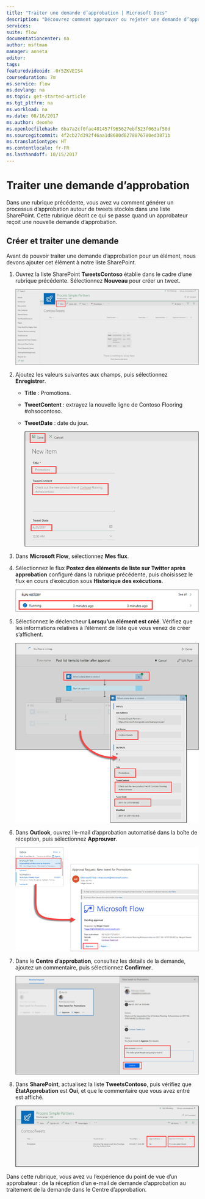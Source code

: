 ```yaml
---
title: "Traiter une demande d’approbation | Microsoft Docs"
description: "Découvrez comment approuver ou rejeter une demande d’approbation."
services: 
suite: flow
documentationcenter: na
author: msftman
manager: anneta
editor: 
tags: 
featuredvideoid: -0r5ZKVEIS4
courseduration: 7m
ms.service: flow
ms.devlang: na
ms.topic: get-started-article
ms.tgt_pltfrm: na
ms.workload: na
ms.date: 08/16/2017
ms.author: deonhe
ms.openlocfilehash: 6ba7a2cf0fae481457f965627ebf523f063af50d
ms.sourcegitcommit: 4f2cb27d392f46aa1d8680d6278876780ed3871b
ms.translationtype: HT
ms.contentlocale: fr-FR
ms.lasthandoff: 10/15/2017
---
```

# <a name="process-an-approval-request"></a>Traiter une demande d’approbation
Dans une rubrique précédente, vous avez vu comment générer un processus d’approbation autour de tweets stockés dans une liste SharePoint.  Cette rubrique décrit ce qui se passe quand un approbateur reçoit une nouvelle demande d’approbation. 

## <a name="create-and-process-a-request"></a>Créer et traiter une demande
Avant de pouvoir traiter une demande d’approbation pour un élément, nous devons ajouter cet élément à notre liste SharePoint.

1. Ouvrez la liste SharePoint **TweetsContoso** établie dans le cadre d’une rubrique précédente.  Sélectionnez **Nouveau** pour créer un tweet. 
   
    ![Liste SharePoint](./media/learning-approval-request/sharepoint-list-home.png)
2. Ajoutez les valeurs suivantes aux champs, puis sélectionnez **Enregistrer**.
   
   * **Title** : Promotions.
   * **TweetContent** : extrayez la nouvelle ligne de Contoso Flooring #ohsocontoso.
   * **TweetDate** : date du jour.
     
     ![Nouvel élément SharePoint](./media/learning-approval-request/sharepoint-new-tweet.png)
3. Dans **Microsoft Flow**, sélectionnez **Mes flux**. 
4. Sélectionnez le flux **Postez des éléments de liste sur Twitter après approbation** configuré dans la rubrique précédente, puis choisissez le flux en cours d’exécution sous **Historique des exécutions**.
   
    ![Historique des exécutions](./media/learning-approval-request/run-history.png)
5. Sélectionnez le déclencheur **Lorsqu’un élément est créé**. Vérifiez que les informations relatives à l’élément de liste que vous venez de créer s’affichent.
   
    ![Déclencheur de flux](./media/learning-approval-request/approval-flow.png)
6. Dans **Outlook**, ouvrez l’e-mail d’approbation automatisé dans la boîte de réception, puis sélectionnez **Approuver**. 
   
    ![Demande Outlook](./media/learning-approval-request/outlook-mail.png)
7. Dans le **Centre d’approbation**, consultez les détails de la demande, ajoutez un commentaire, puis sélectionnez **Confirmer**. 
   
    ![Centre d’approbation](./media/learning-approval-request/approval-center.png)
8. Dans **SharePoint**, actualisez la liste **TweetsContoso**, puis vérifiez que **ÉtatApprobation** est **Oui**, et que le commentaire que vous avez entré est affiché. 
   
    ![Actualiser la liste SharePoint](./media/learning-approval-request/sharepoint-list-approved.png)

Dans cette rubrique, vous avez vu l’expérience du point de vue d’un approbateur : de la réception d’un e-mail de demande d’approbation au traitement de la demande dans le Centre d’approbation.

